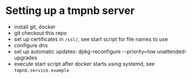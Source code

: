 # Setting up a tmpnb server

 * install git, docker
 * git checkout this repo
 * set up certificates in `/ssl/`, see start script for file names to use
 * configure dns
 * set up automatic updates: dpkg-reconfigure --priority=low unattended-upgrades
 * execute start script after docker starts using systemd, see `tmpnb.service.example`


